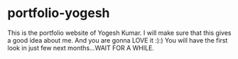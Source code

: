 # portfolio-yogesh
This is the portfolio website of Yogesh Kumar.
I will make sure that this gives a good idea about me. 
And you are gonna LOVE it :):)
You will have the first look in just few next months...WAIT FOR A WHILE.
